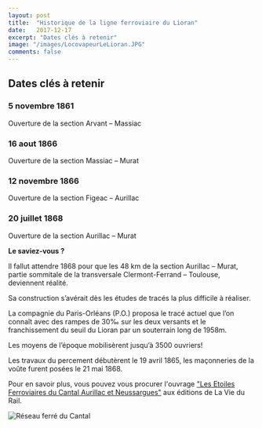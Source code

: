```yaml
---
layout: post
title:  "Historique de la ligne ferroviaire du Lioran"
date:   2017-12-17
excerpt: "Dates clés à retenir"
image: "/images/LocovapeurLeLioran.JPG"
comments: false
---
```


## Dates clés à retenir

### 5 novembre 1861

Ouverture de la section Arvant – Massiac

### 16 aout 1866

Ouverture de la section Massiac – Murat

### 12 novembre 1866

Ouverture de la section Figeac – Aurillac

### 20 juillet 1868

Ouverture de la section Aurillac – Murat

**Le saviez-vous ?**

Il fallut attendre 1868 pour que les 48 km de la section Aurillac – Murat, partie sommitale de la transversale Clermont-Ferrand – Toulouse, deviennent réalité.

Sa construction s’avérait dès les études de tracés la plus difficile à réaliser.

La compagnie du Paris-Orléans (P.O.) proposa le tracé actuel que l’on connaît avec des rampes de 30‰ sur les deux versants et le franchissement du seuil du Lioran par un souterrain long de 1958m.

Les moyens de l’époque mobilisèrent jusqu’à 3500 ouvriers!

Les travaux du percement débutèrent le 19 avril 1865, les maçonneries de la voûte furent posées le 21 mai 1868.

Pour en savoir plus, vous pouvez vous procurer l'ouvrage ["Les Etoiles Ferroviaires du Cantal Aurillac et Neussargues"](http://www.boutiquedelaviedurail.com/les-etoiles-ferroviares-du-cantal,fr,4,110303.cfm) aux éditions de La Vie du Rail.

![Réseau ferré du Cantal](cartecantal.jpg)
